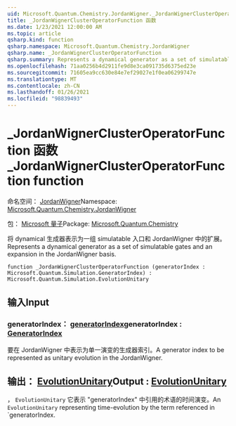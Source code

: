 ```yaml
---
uid: Microsoft.Quantum.Chemistry.JordanWigner._JordanWignerClusterOperatorFunction
title: _JordanWignerClusterOperatorFunction 函数
ms.date: 1/23/2021 12:00:00 AM
ms.topic: article
qsharp.kind: function
qsharp.namespace: Microsoft.Quantum.Chemistry.JordanWigner
qsharp.name: _JordanWignerClusterOperatorFunction
qsharp.summary: Represents a dynamical generator as a set of simulatable gates and an expansion in the JordanWigner basis.
ms.openlocfilehash: 71aa0256b4d2911fe9d8e3ca091735d6375ed23e
ms.sourcegitcommit: 71605ea9cc630e84e7ef29027e1f0ea06299747e
ms.translationtype: MT
ms.contentlocale: zh-CN
ms.lasthandoff: 01/26/2021
ms.locfileid: "98839493"
---
```

# <a name="_jordanwignerclusteroperatorfunction-function"></a><span data-ttu-id="c27b6-102">_JordanWignerClusterOperatorFunction 函数</span><span class="sxs-lookup"><span data-stu-id="c27b6-102">_JordanWignerClusterOperatorFunction function</span></span>

<span data-ttu-id="c27b6-103">命名空间： [JordanWigner](xref:Microsoft.Quantum.Chemistry.JordanWigner)</span><span class="sxs-lookup"><span data-stu-id="c27b6-103">Namespace: [Microsoft.Quantum.Chemistry.JordanWigner](xref:Microsoft.Quantum.Chemistry.JordanWigner)</span></span>

<span data-ttu-id="c27b6-104">包： [Microsoft 量子](https://nuget.org/packages/Microsoft.Quantum.Chemistry)</span><span class="sxs-lookup"><span data-stu-id="c27b6-104">Package: [Microsoft.Quantum.Chemistry](https://nuget.org/packages/Microsoft.Quantum.Chemistry)</span></span>


<span data-ttu-id="c27b6-105">将 dynamical 生成器表示为一组 simulatable 入口和 JordanWigner 中的扩展。</span><span class="sxs-lookup"><span data-stu-id="c27b6-105">Represents a dynamical generator as a set of simulatable gates and an expansion in the JordanWigner basis.</span></span>

```qsharp
function _JordanWignerClusterOperatorFunction (generatorIndex : Microsoft.Quantum.Simulation.GeneratorIndex) : Microsoft.Quantum.Simulation.EvolutionUnitary
```


## <a name="input"></a><span data-ttu-id="c27b6-106">输入</span><span class="sxs-lookup"><span data-stu-id="c27b6-106">Input</span></span>

### <a name="generatorindex--generatorindex"></a><span data-ttu-id="c27b6-107">generatorIndex： [generatorIndex](xref:Microsoft.Quantum.Simulation.GeneratorIndex)</span><span class="sxs-lookup"><span data-stu-id="c27b6-107">generatorIndex : [GeneratorIndex](xref:Microsoft.Quantum.Simulation.GeneratorIndex)</span></span>

<span data-ttu-id="c27b6-108">要在 JordanWigner 中表示为单一演变的生成器索引。</span><span class="sxs-lookup"><span data-stu-id="c27b6-108">A generator index to be represented as unitary evolution in the JordanWigner.</span></span>



## <a name="output--evolutionunitary"></a><span data-ttu-id="c27b6-109">输出： [EvolutionUnitary](xref:Microsoft.Quantum.Simulation.EvolutionUnitary)</span><span class="sxs-lookup"><span data-stu-id="c27b6-109">Output : [EvolutionUnitary](xref:Microsoft.Quantum.Simulation.EvolutionUnitary)</span></span>

<span data-ttu-id="c27b6-110">， `EvolutionUnitary` 它表示 "generatorIndex" 中引用的术语的时间演变。</span><span class="sxs-lookup"><span data-stu-id="c27b6-110">An `EvolutionUnitary` representing time-evolution by the term referenced in \`generatorIndex.</span></span>